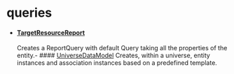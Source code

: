 # queries

- #### [TargetResourceReport](/docs/identitymanager/6.1/identitymanager/integration-guide/toolkit/xml-configuration/configuration/scaffoldings/queries/targetresourcereport/index.md)
  Creates a ReportQuery with default Query taking all the properties of the entity.- ####
  [UniverseDataModel](/docs/identitymanager/6.1/identitymanager/integration-guide/toolkit/xml-configuration/configuration/scaffoldings/queries/universedatamodel/index.md)
  Creates, within a universe, entity instances and association instances based on a predefined
  template.
